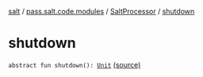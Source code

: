 [salt](../../index.md) / [pass.salt.code.modules](../index.md) / [SaltProcessor](index.md) / [shutdown](./shutdown.md)

# shutdown

`abstract fun shutdown(): `[`Unit`](https://kotlinlang.org/api/latest/jvm/stdlib/kotlin/-unit/index.html) [(source)](https://github.com/kurbaniec-tgm/salt/tree/master/code/modules/SaltProcessor.kt#L30)